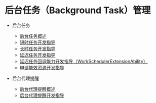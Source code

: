 # 后台任务（Background Task）管理

- 后台任务 
  - [后台任务概述](background-task-overview.md)
  - [短时任务开发指导](transient-task-dev-guide.md)
  - [长时任务开发指导](continuous-task-dev-guide.md)
  - [延迟任务开发指导](work-scheduler-dev-guide.md)
  - [延迟任务回调能力开发指导（WorkSchedulerExtensionAbility）](workscheduler-extensionability.md)
  - [申请能效资源开发指导](efficiency-resources-apply-dev-guide.md)

- 后台代理提醒
  - [后台代理提醒概述](reminder-agent-overview.md)
  - [后台代理提醒开发指导](reminder-agent-development.md)
